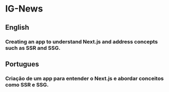 # IG-News

## English
### Creating an app to understand Next.js and address concepts such as SSR and SSG.

## Portugues
### Criação de um app para entender o Next.js e abordar conceitos como SSR e SSG.
